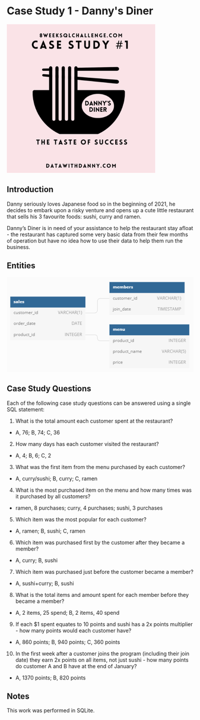 # Case Study 1 - Danny's Diner
<img src ="https://github.com/lion-star-gold/8-week-SQL-challenge/blob/main/Case%20Study%201%20-%20Danny's%20Diner/main_image.png" width="400">

## Introduction

Danny seriously loves Japanese food so in the beginning of 2021, he decides to embark upon a risky venture and opens up a cute little restaurant that sells his 3 favourite foods: sushi, curry and ramen.

Danny’s Diner is in need of your assistance to help the restaurant stay afloat - the restaurant has captured some very basic data from their few months of operation but have no idea how to use their data to help them run the business.

## Entities
<img src ="https://github.com/lion-star-gold/8-week-SQL-challenge/blob/main/Case%20Study%201%20-%20Danny's%20Diner/erd-1.PNG">

## Case Study Questions
Each of the following case study questions can be answered using a single SQL statement:

1. What is the total amount each customer spent at the restaurant?
  * A, 76; B, 74; C, 36
2. How many days has each customer visited the restaurant?
  * A, 4; B, 6; C, 2
3. What was the first item from the menu purchased by each customer?
  * A, curry/sushi; B, curry; C, ramen
4. What is the most purchased item on the menu and how many times was it purchased by all customers?
  * ramen, 8 purchases; curry, 4 purchases; sushi, 3 purchases
5. Which item was the most popular for each customer?
  * A, ramen; B, sushi; C, ramen
6. Which item was purchased first by the customer after they became a member?
  * A, curry; B, sushi
7. Which item was purchased just before the customer became a member?
  * A, sushi+curry; B, sushi
8. What is the total items and amount spent for each member before they became a member?
  * A, 2 items, 25 spend; B, 2 items, 40 spend
9. If each $1 spent equates to 10 points and sushi has a 2x points multiplier - how many points would each customer have?
  * A, 860 points; B, 940 points; C, 360 points
10. In the first week after a customer joins the program (including their join date) they earn 2x points on all items, not just sushi - how many points do customer A and B have at the end of January?
  * A, 1370 points; B, 820 points

## Notes
This work was performed in SQLite.
